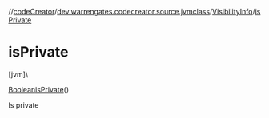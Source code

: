 //[codeCreator](../../../index.md)/[dev.warrengates.codecreator.source.jvmclass](../index.md)/[VisibilityInfo](index.md)/[isPrivate](is-private.md)

# isPrivate

[jvm]\

[Boolean](https://docs.oracle.com/javase/8/docs/api/java/lang/Boolean.html)[isPrivate](is-private.md)()

Is private
